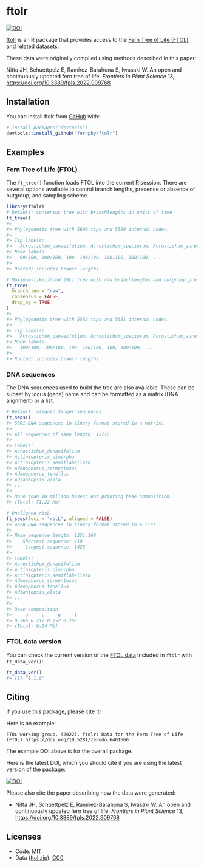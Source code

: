 
<!-- README.md is generated from README.Rmd. Please edit that file -->

# ftolr

<!-- badges: start -->

[![DOI](https://zenodo.org/badge/475787005.svg)](https://zenodo.org/badge/latestdoi/475787005)
<!-- badges: end -->

[ftolr](https://fernphy.github.io/ftolr/) is an R package that provides
access to the [Fern Tree of Life (FTOL)](https://fernphy.github.io/) and
related datasets.

These data were originally compiled using methods described in this
paper:

Nitta JH, Schuettpelz E, Ramírez-Barahona S, Iwasaki W. An open and
continuously updated fern tree of life. *Frontiers in Plant Science* 13,
<https://doi.org/10.3389/fpls.2022.909768>

## Installation

You can install ftolr from [GitHub](https://github.com/) with:

``` r
# install.packages("devtools")
devtools::install_github("fernphy/ftolr")
```

## Examples

### Fern Tree of Life (FTOL)

The `ft_tree()` function loads FTOL into the current R session. There
are several options available to control branch lengths, presence or
absence of outgroup, and sampling scheme.

``` r
library(ftolr)
# Default: consensus tree with branchlengths in units of time
ft_tree()
#> 
#> Phylogenetic tree with 5600 tips and 5599 internal nodes.
#> 
#> Tip labels:
#>   Acrostichum_danaeifolium, Acrostichum_speciosum, Acrostichum_aureum, Ceratopteris_richardii, Ceratopteris_cornuta, Ceratopteris_shingii, ...
#> Node labels:
#>   99/100, 100/100, 100, 100/100, 100/100, 100/100, ...
#> 
#> Rooted; includes branch lengths.

# Maximum-likelihood (ML) tree with raw branchlengths and outgroup pruned
ft_tree(
  branch_len = "raw",
  consensus = FALSE,
  drop_og = TRUE
) 
#> 
#> Phylogenetic tree with 5582 tips and 5581 internal nodes.
#> 
#> Tip labels:
#>   Acrostichum_danaeifolium, Acrostichum_speciosum, Acrostichum_aureum, Ceratopteris_richardii, Ceratopteris_cornuta, Ceratopteris_shingii, ...
#> Node labels:
#>   100/100, 100/100, 100, 100/100, 100, 100/100, ...
#> 
#> Rooted; includes branch lengths.
```

### DNA sequences

The DNA sequences used to build the tree are also available. These can
be subset by locus (gene) name and can be formatted as a matrix (DNA
alignment) or a list.

``` r
# Default: aligned Sanger sequences
ft_seqs()
#> 5601 DNA sequences in binary format stored in a matrix.
#> 
#> All sequences of same length: 12716 
#> 
#> Labels:
#> Acrostichum_danaeifolium
#> Actiniopteris_dimorpha
#> Actiniopteris_semiflabellata
#> Adenophorus_sarmentosus
#> Adenophorus_tenellus
#> Adiantopsis_alata
#> ...
#> 
#> More than 10 million bases: not printing base composition.
#> (Total: 71.22 Mb)

# Unaligned rbcL
ft_seqs(loci = "rbcL", aligned = FALSE)
#> 4828 DNA sequences in binary format stored in a list.
#> 
#> Mean sequence length: 1251.168 
#>    Shortest sequence: 210 
#>     Longest sequence: 1428 
#> 
#> Labels:
#> Acrostichum_danaeifolium
#> Actiniopteris_dimorpha
#> Actiniopteris_semiflabellata
#> Adenophorus_sarmentosus
#> Adenophorus_tenellus
#> Adiantopsis_alata
#> ...
#> 
#> Base composition:
#>     a     c     g     t 
#> 0.266 0.217 0.252 0.266 
#> (Total: 6.04 Mb)
```

### FTOL data version

You can check the current version of the [FTOL
data](https://github.com/fernphy/ftol_data) included in `ftolr` with
`ft_data_ver()`:

``` r
ft_data_ver()
#> [1] "1.1.0"
```

## Citing

If you use this package, please cite it!

Here is an example:

    FTOL working group. (2022). ftolr: Data for the Fern Tree of Life (FTOL) https://doi.org/10.5281/zenodo.6401660

The example DOI above is for the overall package.

Here is the latest DOI, which you should cite if you are using the
latest version of the package:

[![DOI](https://zenodo.org/badge/475787005.svg)](https://zenodo.org/badge/latestdoi/475787005)

Please also cite the paper describing how the data were generated:

-   Nitta JH, Schuettpelz E, Ramírez-Barahona S, Iwasaki W. An open and
    continuously updated fern tree of life. *Frontiers in Plant Science*
    13, <https://doi.org/10.3389/fpls.2022.909768>

## Licenses

-   Code: [MIT](LICENSE)
-   Data ([ftol.zip](data-raw/ftol.zip)):
    [CC0](https://creativecommons.org/publicdomain/zero/1.0/)
